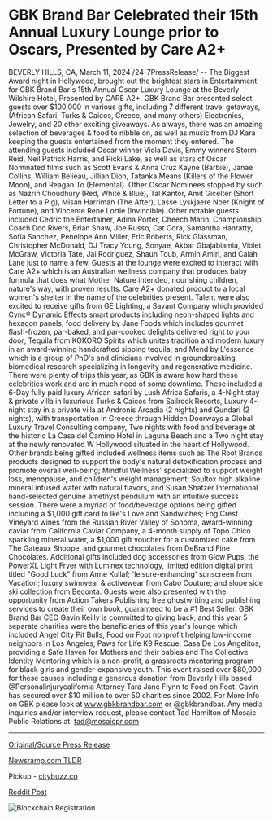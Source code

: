 # GBK Brand Bar Celebrated their 15th Annual Luxury Lounge prior to Oscars, Presented by Care A2+

BEVERLY HILLS, CA, March 11, 2024 /24-7PressRelease/ -- The Biggest Award night in Hollywood, brought out the brightest stars in Entertainment for GBK Brand Bar's 15th Annual Oscar Luxury Lounge at the Beverly Wilshire Hotel, Presented by CARE A2+. GBK Brand Bar presented select guests over $100,000 in various gifts, including 7 different travel getaways, (African Safari, Turks & Caicos, Greece, and many others) Electronics, Jewelry, and 20 other exciting giveaways. As always, there was an amazing selection of beverages & food to nibble on, as well as music from DJ Kara keeping the guests entertained from the moment they entered.  The attending guests included Oscar winner Viola Davis, Emmy winners Storm Reid, Neil Patrick Harris, and Ricki Lake, as well as stars of Oscar Nominated films such as Scott Evans & Anna Cruz Kayne (Barbie), Janae Collins, William Belieau, Jillian Dion, Tatanka Means (Killers of the Flower Moon), and Reagan To (Elemental). Other Oscar Nominees stopped by such as Nazrin Choudhury (Red, White & Blue), Tal Kantor, Amit Gicelter (Short Letter to a Pig), Misan Harriman (The After), Lasse Lyskjaere Noer (Knight of Fortune), and Vincente Rene Lortie (Invincible). Other notable guests included Cedric the Entertainer, Adina Porter, Cheech Marin, Championship Coach Doc Rivers, Brian Shaw, Joe Russo, Cat Cora, Samantha Hanratty, Sofia Sanchez, Penelope Ann Miller, Eric Roberts, Rick Glassman, Christopher McDonald, DJ Tracy Young, Sonyae, Akbar Gbajabiamia, Violet McGraw, Victoria Tate, Jai Rodriguez, Shaun Toub, Armin Amiri, and Calah Lane just to name a few.  Guests at the lounge were excited to interact with Care A2+ which is an Australian wellness company that produces baby formula that does what Mother Nature intended, nourishing children, nature's way, with proven results. Care A2+ donated product to a local women's shelter in the name of the celebrities present. Talent were also excited to receive gifts from GE Lighting, a Savant Company which provided Cync® Dynamic Effects smart products including neon-shaped lights and hexagon panels; food delivery by Jane Foods which includes gourmet flash-frozen, par-baked, and par-cooked delights delivered right to your door; Tequila from KOKORO Spirits which unites tradition and modern luxury in an award-winning handcrafted sipping tequila; and Mend by L'essence which is a group of PhD's and clinicians involved in groundbreaking biomedical research specializing in longevity and regenerative medicine.  There were plenty of trips this year, as GBK is aware how hard these celebrities work and are in much need of some downtime. These included a 6-Day fully paid luxury African safari by Lush Africa Safaris, a 4-Night stay & private villa in luxurious Turks & Caicos from Sailrock Resorts, Luxury 4-night stay in a private villa at Andronis Arcadia (2 nights) and Gundari (2 nights), with transportation in Greece through Hidden Doorways a Global Luxury Travel Consulting company, Two nights with food and beverage at the historic La Casa del Camino Hotel in Laguna Beach and a Two night stay at the newly renovated W Hollywood situated in the heart of Hollywood.  Other brands being gifted included wellness items such as The Root Brands products designed to support the body's natural detoxification process and promote overall well-being; Mindful Wellness' specialized to support weight loss, menopause, and children's weight management; Soultox high alkaline mineral infused water with natural flavors, and Susan Shatzer International hand-selected genuine amethyst pendulum with an intuitive success session. There were a myriad of food/beverage options being gifted including a $1,000 gift card to Ike's Love and Sandwiches; Fog Crest Vineyard wines from the Russian River Valley of Sonoma, award-winning caviar from California Caviar Company, a 4-month supply of Topo Chico sparkling mineral water, a $1,000 gift voucher for a customized cake from The Gateaux Shoppe, and gourmet chocolates from DeBrand Fine Chocolates. Additional gifts included dog accessories from Glow Pups, the PowerXL Light Fryer with Luminex technology, limited edition digital print titled "Good Luck" from Anne Kullaf; 'leisure-enhancing' sunscreen from Vacation; luxury swimwear & activewear from Cabo Couture; and slope side ski collection from Beconta. Guests were also presented with the opportunity from Action Takers Publishing free ghostwriting and publishing services to create their own book, guaranteed to be a #1 Best Seller.  GBK Brand Bar CEO Gavin Keilly is committed to giving back, and this year 5 separate charities were the beneficiaries of this year's lounge which included Angel City Pit Bulls, Food on Foot nonprofit helping low-income neighbors in Los Angeles, Paws for Life K9 Rescue, Casa De Los Angelitos, providing a Safe Haven for Mothers and their babies and The Collective Identity Mentoring which is a non-profit, a grassroots mentoring program for black girls and gender-expansive youth. This event raised over $80,000 for these causes including a generous donation from Beverly Hills based @Personalinjurycalifornia Attorney Tara Jane Flynn to Food on Foot. Gavin has secured over $10 million to over 50 charities since 2002.  For More Info on GBK please look at www.gbkbrandbar.com or @gbkbrandbar.  Any media inquiries and/or interview request, please contact Tad Hamilton of Mosaic Public Relations at: tad@mosaicpr.com 

---

[Original/Source Press Release](https://www.24-7pressrelease.com/press-release/509187/gbk-brand-bar-celebrated-their-15th-annual-luxury-lounge-prior-to-oscars-presented-by-care-a2)
                    

[Newsramp.com TLDR](https://newsramp.com/curated-news/star-studded-15th-annual-oscar-luxury-lounge-presents-over-100000-in-gifts/d25dd228e0366114083f1bc6570d0aa1) 


Pickup - [citybuzz.co](https://citybuzz.co/2024/03/11/stars-shine-at-gbk-brand-bar-s-15th-annual-oscar-luxury-lounge)
 



[Reddit Post](https://www.reddit.com/r/AwardsAndRecognition/comments/1bchwsd/starstudded_15th_annual_oscar_luxury_lounge/) 



![Blockchain Registration](https://cdn.newsramp.app/24-7PressRelease/qrcode/243/11/lendS0jf.webp)
